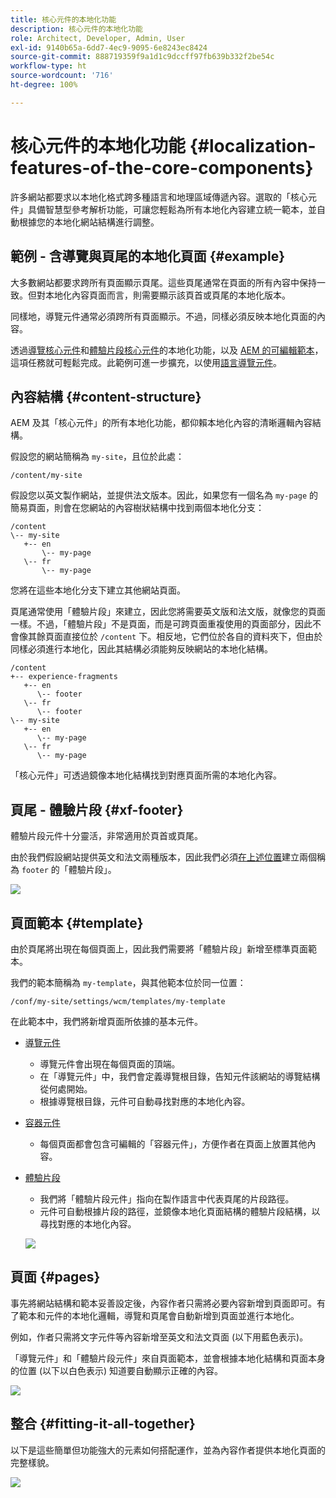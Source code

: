 ```yaml
---
title: 核心元件的本地化功能
description: 核心元件的本地化功能
role: Architect, Developer, Admin, User
exl-id: 9140b65a-6dd7-4ec9-9095-6e8243ec8424
source-git-commit: 888719359f9a1d1c9dccff97fb639b332f2be54c
workflow-type: ht
source-wordcount: '716'
ht-degree: 100%

---
```


# 核心元件的本地化功能 {#localization-features-of-the-core-components}

許多網站都要求以本地化格式跨多種語言和地理區域傳遞內容。選取的「核心元件」具備智慧型參考解析功能，可讓您輕鬆為所有本地化內容建立統一範本，並自動根據您的本地化網站結構進行調整。

## 範例 - 含導覽與頁尾的本地化頁面 {#example}

大多數網站都要求跨所有頁面顯示頁尾。這些頁尾通常在頁面的所有內容中保持一致。但對本地化內容頁面而言，則需要顯示該頁首或頁尾的本地化版本。

同樣地，導覽元件通常必須跨所有頁面顯示。不過，同樣必須反映本地化頁面的內容。

透過[導覽核心元件](/help/components/navigation.md)和[體驗片段核心元件](/help/components/experience-fragment.md)的本地化功能，以及 [AEM 的可編輯範本](https://experienceleague.adobe.com/docs/experience-manager-cloud-service/sites/authoring/features/templates.html?lang=zh-Hant)，這項任務就可輕鬆完成。此範例可進一步擴充，以使用[語言導覽元件](/help/components/language-navigation.md)。

## 內容結構 {#content-structure}

AEM 及其「核心元件」的所有本地化功能，都仰賴本地化內容的清晰邏輯內容結構。

假設您的網站簡稱為 `my-site`，且位於此處：

```
/content/my-site
```

假設您以英文製作網站，並提供法文版本。因此，如果您有一個名為 `my-page` 的簡易頁面，則會在您網站的內容樹狀結構中找到兩個本地化分支：

```
/content
\-- my-site
   +-- en
       \-- my-page
   \-- fr
       \-- my-page
```

您將在這些本地化分支下建立其他網站頁面。

頁尾通常使用「體驗片段」來建立，因此您將需要英文版和法文版，就像您的頁面一樣。不過，「體驗片段」不是頁面，而是可跨頁面重複使用的頁面部分，因此不會像其餘頁面直接位於 `/content` 下。相反地，它們位於各自的資料夾下，但由於同樣必須進行本地化，因此其結構必須能夠反映網站的本地化結構。

```
/content
+-- experience-fragments
   +-- en
      \-- footer
   \-- fr
      \-- footer
\-- my-site
   +-- en
      \-- my-page
   \-- fr
      \-- my-page
```

「核心元件」可透過鏡像本地化結構找到對應頁面所需的本地化內容。

## 頁尾 - 體驗片段 {#xf-footer}

體驗片段元件十分靈活，非常適用於頁首或頁尾。

由於我們假設網站提供英文和法文兩種版本，因此我們必須[在上述位置](#content-structure)建立兩個稱為 `footer` 的「體驗片段」。

![](/help/assets/screen-shot-2019-09-09-11.08.28.png)

## 頁面範本 {#template}

由於頁尾將出現在每個頁面上，因此我們需要將「體驗片段」新增至標準頁面範本。

我們的範本簡稱為 `my-template`，與其他範本位於同一位置：

```
/conf/my-site/settings/wcm/templates/my-template
```

在此範本中，我們將新增頁面所依據的基本元件。

* [導覽元件](/help/components/navigation.md)
   * 導覽元件會出現在每個頁面的頂端。
   * 在「導覽元件」中，我們會定義導覽根目錄，告知元件該網站的導覽結構從何處開始。
   * 根據導覽根目錄，元件可自動尋找對應的本地化內容。
* [容器元件](/help/components/container.md)
   * 每個頁面都會包含可編輯的「容器元件」，方便作者在頁面上放置其他內容。
* [體驗片段](/help/components/experience-fragment.md)
   * 我們將「體驗片段元件」指向在製作語言中代表頁尾的片段路徑。
   * 元件可自動根據片段的路徑，並鏡像本地化頁面結構的體驗片段結構，以尋找對應的本地化內容。

  ![](/help/assets/screen-shot-2019-09-09-11.20.10.png)

## 頁面 {#pages}

事先將網站結構和範本妥善設定後，內容作者只需將必要內容新增到頁面即可。有了範本和元件的本地化邏輯，導覽和頁尾會自動新增到頁面並進行本地化。

例如，作者只需將文字元件等內容新增至英文和法文頁面 (以下用藍色表示)。

「導覽元件」和「體驗片段元件」來自頁面範本，並會根據本地化結構和頁面本身的位置 (以下以白色表示) 知道要自動顯示正確的內容。

![](/help/assets/screen-shot-2019-09-09-11.22.14.png)

## 整合 {#fitting-it-all-together}

以下是這些簡單但功能強大的元素如何搭配運作，並為內容作者提供本地化頁面的完整樣貌。

![](/help/assets/screen-shot-2019-09-09-11.27.58.png)
